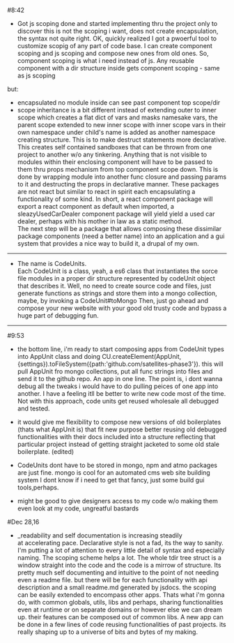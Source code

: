 #8:42<br>
* Got js scoping done and started implementing thru the project only to discover this is not the scoping i want,
does not create encapsulation, the syntax not quite right. OK, quickly realized I got a pwoerful tool to customize
scopig of any part of code base. I can create component scoping and js scoping and compose new ones from old ones. So, component 
scoping is what i need instead of js. Any reusable component with a dir structure inside gets component scoping - same as js scoping 

but:
  * encapsulated
  no module inside can see past component top scope/dir
  * scope inheritance is a bit different
  instead of extending outer to inner scope which creates a flat dict of vars and masks namesake vars, 
  the parent scope extended to new inner scope with inner scope vars in their own namespace under child's name
  is added as another namespace creating structure. This is to make destruct statements
  more declarative.<br>
  This creates self contained sandboxes that can be thrown from one project to another w/o any tinkering. Anything that is 
  not visible to modules within their enclosing component will have to be passed to them thru props mechanism from top component 
  scope down. This is done by wrapping module into another func closure and passing params to it and destructing the props in declarative
  manner. These packages are not react but similar to react in spirit each encapsulating a functionality of some kind. In short,
  a react component package will export a react component as default when imported, a sleazyUsedCarDealer component package will yield
  yield a used car dealer, perhaps with his mother in law as a static method.<br>
  The next step will be a package that allows composing these dissimilar package components (need a better name) into an application
  and a gui system that provides a nice way to build it, a drupal of my own.
***
* The name is CodeUnits. <br>
Each CodeUnit is a class, yeah, a es6 class that instantiates the sorce file modules in a proper dir structure represented by 
codeUnit object that describes it. Well, no need to create source code and files, just generate functions as strings and store them
into a mongo collection, maybe, by invoking a CodeUnit#toMongo Then, just go ahead and compose your new website with your good old
trusty code and bypass a huge part of debugging fun.

------
#9:53
*  the bottom line, i'm ready to start composing apps from CodeUnit types into AppUnit class and doing CU.createElement(AppUnit,{settings}).toFileSystem({path:'github.com/satellites-phase3'}). this will pull AppUnit fro mongo collections, put all func strings into files and send it to the github repo. An app in one line. The point is, i dont wanna debug all the tweaks i would have to do pulling peices of one app into another. I have a feeling itll be better to write new code most of the time. Not with this approach, code units get reused wholesale all debugged and tested.
* it would give me flexibility to compose new versions of old boilerplates (thats what AppUnit is) that fit new purpose better reusing old debugged functionalities with their docs included into a structure reflecting that particular project instead of getting straight jacketed to some old stale boilerplate. (edited)

* CodeUnits dont have to be stored in mongo, npm and atmo packages are just fine. mongo is cool for an automated cms web site building system I dont know if i need to get that fancy, just some build gui tools,perhaps.

* might be good to give designers access to my code w/o making them even look at my code, ungreatful bastards

#Dec 28,16
* _readability and self documentation is increasing steadily<br>
at accelerating pace. Declarative style is not a fad, its the way to sanity. I'm putting a lot of attention to every little detail of syntax and especially naming. The scoping scheme helps a lot. The whole tdir tree struct is a window straight into the code and the code is a mirrow of structure. Its pretty much self documenting and intuitive to the point of not needing even a readme file. but there will be for each functionality with api description and a small readme.md generated by jsdocs. the scoping can be easily extended to encompass other apps. Thats what i'm gonna do, with common globals, utils, libs and perhaps, sharing functionalities even at runtime or on separate domains or however else we can dream up. their features can be composed out of common libs. A new app can be done in a few lines of code reusing functionalities of past projects. its really shaping up to a universe of bits and bytes of my making.
